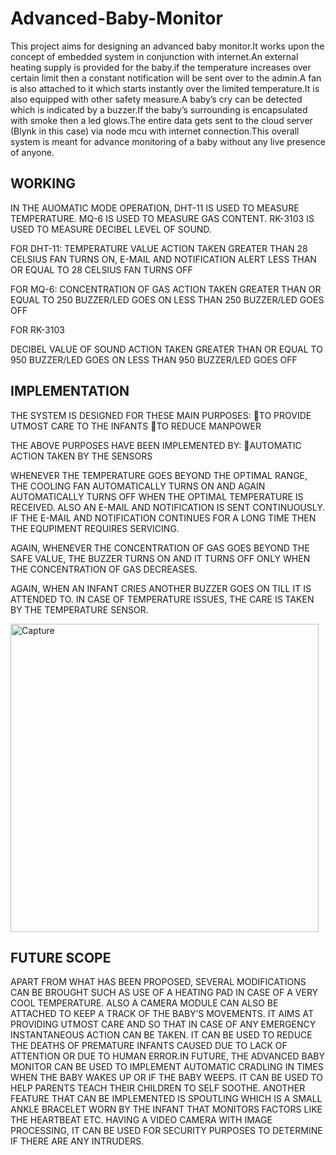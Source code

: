 # Advanced-Baby-Monitor
This project aims for designing an advanced baby monitor.It works upon the concept of embedded system in conjunction with internet.An external heating supply is provided for the baby.if the temperature increases over certain limit then a constant notification will be sent over to the admin.A fan is also attached to it which starts instantly over the limited temperature.It is also equipped with other safety measure.A baby’s cry can be detected which is indicated by a buzzer.If the baby’s surrounding is encapsulated with smoke then a led glows.The entire data gets sent to the cloud server (Blynk in this case) via node mcu with internet connection.This overall system is meant for advance monitoring of a baby without any live presence of anyone.

## WORKING

IN THE AUOMATIC MODE OPERATION, DHT-11 IS USED TO MEASURE TEMPERATURE. MQ-6 IS USED TO MEASURE GAS CONTENT. RK-3103 IS USED TO MEASURE DECIBEL LEVEL OF SOUND.

FOR DHT-11:
TEMPERATURE VALUE	ACTION TAKEN
GREATER THAN 28 CELSIUS	FAN TURNS ON, E-MAIL AND NOTIFICATION ALERT
LESS THAN OR EQUAL TO 28 CELSIUS	FAN TURNS OFF


FOR MQ-6:
CONCENTRATION OF GAS	ACTION TAKEN
GREATER THAN OR EQUAL TO 250	BUZZER/LED GOES ON
LESS THAN 250	BUZZER/LED GOES OFF

FOR RK-3103
    
DECIBEL VALUE OF SOUND	ACTION TAKEN
GREATER THAN OR EQUAL TO 950	BUZZER/LED GOES ON
LESS THAN 950	BUZZER/LED GOES OFF

## IMPLEMENTATION

THE SYSTEM IS DESIGNED FOR THESE MAIN PURPOSES:
TO PROVIDE UTMOST CARE TO THE INFANTS
TO REDUCE MANPOWER

THE ABOVE PURPOSES HAVE BEEN IMPLEMENTED BY:
AUTOMATIC ACTION TAKEN BY THE SENSORS

WHENEVER THE TEMPERATURE GOES BEYOND THE OPTIMAL RANGE, THE COOLING FAN AUTOMATICALLY TURNS ON AND AGAIN AUTOMATICALLY TURNS OFF WHEN THE OPTIMAL TEMPERATURE IS RECEIVED. ALSO AN E-MAIL AND NOTIFICATION IS SENT CONTINUOUSLY. IF THE E-MAIL AND NOTIFICATION CONTINUES FOR A LONG TIME THEN THE EQUPIMENT REQUIRES SERVICING.

AGAIN, WHENEVER THE CONCENTRATION OF GAS GOES BEYOND THE SAFE VALUE, THE BUZZER TURNS ON AND IT TURNS OFF ONLY WHEN THE CONCENTRATION OF GAS DECREASES.

AGAIN, WHEN AN INFANT CRIES ANOTHER BUZZER GOES ON TILL IT IS ATTENDED TO. IN CASE OF TEMPERATURE ISSUES, THE CARE IS TAKEN BY THE TEMPERATURE SENSOR. 

<img width="493" alt="Capture" src="https://user-images.githubusercontent.com/46033734/65601755-4a03f900-dfc0-11e9-8e44-20c3b6959e82.PNG">


## FUTURE SCOPE

APART FROM WHAT HAS BEEN PROPOSED, SEVERAL MODIFICATIONS CAN BE BROUGHT SUCH AS USE OF A HEATING PAD IN CASE OF A VERY COOL TEMPERATURE. ALSO A CAMERA MODULE CAN ALSO BE ATTACHED TO KEEP A TRACK OF THE BABY’S MOVEMENTS. IT AIMS AT PROVIDING UTMOST CARE AND SO THAT IN CASE OF ANY EMERGENCY INSTANTANEOUS ACTION CAN BE TAKEN. IT CAN BE USED TO REDUCE THE DEATHS OF PREMATURE INFANTS CAUSED DUE TO LACK OF ATTENTION OR DUE TO HUMAN ERROR.IN FUTURE, THE ADVANCED BABY MONITOR CAN BE USED TO IMPLEMENT AUTOMATIC CRADLING IN TIMES WHEN THE BABY WAKES UP OR IF THE BABY WEEPS. IT CAN BE USED TO HELP PARENTS TEACH THEIR CHILDREN TO SELF SOOTHE. ANOTHER FEATURE THAT CAN BE IMPLEMENTED IS SPOUTLING WHICH IS A SMALL ANKLE BRACELET WORN BY THE INFANT THAT MONITORS FACTORS LIKE THE HEARTBEAT ETC. HAVING A VIDEO CAMERA WITH IMAGE PROCESSING, IT CAN BE USED FOR SECURITY PURPOSES TO DETERMINE IF THERE ARE ANY INTRUDERS.

